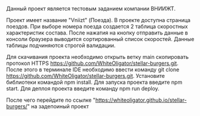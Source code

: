 Данный проект является тестовым заданием компании ВНИИЖТ. 

Проект имеет название "Vniizt" (Поезда). 
В проекте доступна страница поездов. 
При выборе номера поезда создается 2 таблица скоростных характеристик состава.
После нажатия на кнопку отправить данные в консоли браузера выводится сортированный список скоростей.
Данные таблицы подчиняются строгой валидации.

Для скачивания проекта необходимо открыть ветку main скопировать протокол HTTPS https://github.com/WhiteOligator/stellar-burgers.git. 
После этого в терминале IDE необходимо ввести команду git clone https://github.com/WhiteOligator/stellar-burgers.git. 
Установите библиотеки командой npm install. 
Для запуска проекта введите npm start. 
Для деплоя проекта введите команду npm run deploy.

После чего перейдите по ссылке "https://whiteoligator.github.io/stellar-burgers/" на задепоиный проект  
